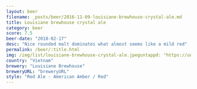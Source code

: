 ```yaml
---
layout: beer
filename: _posts/beer/2016-11-09-louisiane-brewhouse-crystal-ale.md
title: Louisiane brewhouse crystal ale
category: beer
score: 7.5
beer-date: "2018-02-17"
desc: "Nice rounded malt dominates what almost seems like a mild red"
permalink: /beer/:title.html
img: /img/list/louisiane-brewhouse-crystal-ale.jpeguntappd: "https://untappd.com/b/louisiane-brewhouse-crystal-ale/398841"
country: "Vietnam"
brewery: "Louisiane Brewhouse"
breweryURL: "breweryURL"
style: "Red Ale - American Amber / Red"
---
```

